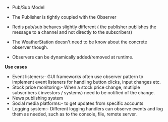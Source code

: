 - Pub/Sub Model
- The Publisher is tightly coupled with the Observer
- Redis pub/sub behaves slightly different ( the publisher publishes the message to a channel and not directly to the subscribers)

- The WeatherStation doesn't need to be know about the concrete observer though.
- Observers can be dynamically added/removed at runtime.


**Use cases**

- Event listeners:- GUI frameworks often use observer pattern to implement event listeners for handling button clicks, input changes etc.
- Stock price monitoring:- When a stock price change, mutliple subscribers ( investors / systems) need to be notified of the change. 
- News publishing system
- Social media platforms:- to get updates from specific accounts
- Logging system:- Different logging handlers can observe events and log them as needed, such as to the console, file, remote server. 

